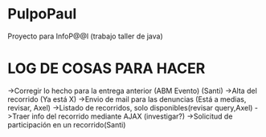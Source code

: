 PulpoPaul
=========
Proyecto para InfoP@@l (trabajo taller de java)


LOG DE COSAS PARA HACER
=======================
->Corregir lo hecho para la entrega anterior (ABM Evento) (Santi)
->Alta del recorrido (Ya está X)
->Envio de mail para las denuncias (Está a medias, revisar, Axel)
->Listado de recorridos, solo disponibles(revisar query,Axel)
->Traer info del recorrido mediante AJAX (investigar?)
->Solicitud de participación en un recorrido(Santi)
